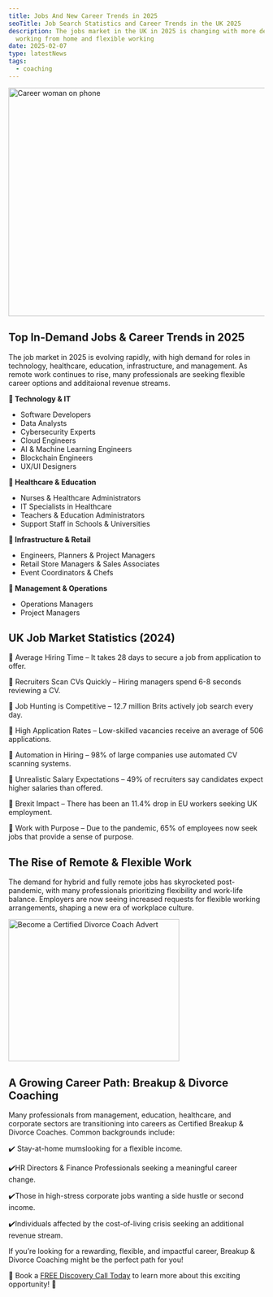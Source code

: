 ```yaml
---
title: Jobs And New Career Trends in 2025
seoTitle: Job Search Statistics and Career Trends in the UK 2025
description: The jobs market in the UK in 2025 is changing with more demand for
  working from home and flexible working
date: 2025-02-07
type: latestNews
tags:
  - coaching
---
```

<img src="/static/img/pexels-olly-789822.avif" alt="Career woman on phone" title="" class="Right" width="600px" height="450px" loading="lazy"/>

## Top In-Demand Jobs & Career Trends in 2025

The job market in 2025 is evolving rapidly, with high demand for roles in technology, healthcare, education, infrastructure, and management. As remote work continues to rise, many professionals are seeking flexible career options and additaional revenue streams.

**🔹 Technology & IT**

* Software Developers
* Data Analysts
* Cybersecurity Experts
* Cloud Engineers
* AI & Machine Learning Engineers
* Blockchain Engineers
* UX/UI Designers

**🔹 Healthcare & Education**

* Nurses & Healthcare Administrators
* IT Specialists in Healthcare
* Teachers & Education Administrators
* Support Staff in Schools & Universities

**🔹 Infrastructure & Retail**

* Engineers, Planners & Project Managers
* Retail Store Managers & Sales Associates
* Event Coordinators & Chefs

**🔹 Management & Operations**

* Operations Managers
* Project Managers

## UK Job Market Statistics (2024)

📌 Average Hiring Time – It takes 28 days to secure a job from application to offer.

📌 Recruiters Scan CVs Quickly – Hiring managers spend 6-8 seconds reviewing a CV.

📌 Job Hunting is Competitive – 12.7 million Brits actively job search every day.

📌 High Application Rates – Low-skilled vacancies receive an average of 506 applications.

📌 Automation in Hiring – 98% of large companies use automated CV scanning systems.

📌 Unrealistic Salary Expectations – 49% of recruiters say candidates expect higher salaries than offered.

📌 Brexit Impact – There has been an 11.4% drop in EU workers seeking UK employment.

📌 Work with Purpose – Due to the pandemic, 65% of employees now seek jobs that provide a sense of purpose.

## The Rise of Remote & Flexible Work

The demand for hybrid and fully remote jobs has skyrocketed post-pandemic, with many professionals prioritizing flexibility and work-life balance. Employers are now seeing increased requests for flexible working arrangements, shaping a new era of workplace culture.

<a href="/book-a-free-call/"><img src="/static/img/divorce-coach-mpu.webp" alt="Become a Certified Divorce Coach Advert" title="" class="Right" width="336px" height="280px" loading="lazy"/></a>

## A Growing Career Path: Breakup & Divorce Coaching

Many professionals from management, education, healthcare, and corporate sectors are transitioning into careers as Certified Breakup & Divorce Coaches. Common backgrounds include:

✔️ Stay-at-home mumslooking for a flexible income.

✔️HR Directors & Finance Professionals seeking a meaningful career change.

✔️Those in high-stress corporate jobs wanting a side hustle or second income.

✔️Individuals affected by the cost-of-living crisis seeking an additional revenue stream.

If you’re looking for a rewarding, flexible, and impactful career, Breakup & Divorce Coaching might be the
perfect path for you!

📅 Book a [FREE Discovery Call Today](https://divorce-coaching.com/book-a-free-call/) to learn more about this exciting opportunity! 🚀
